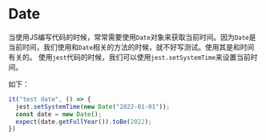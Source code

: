# Date

当使用JS编写代码的时候，常常需要使用`Date`对象来获取当前时间。因为`Date`是当前时间，我们使用和`Date`相关的方法的时候，就不好写测试。使用其是和时间有关的。
使用`jest`代码的时候，我们可以使用`jest.setSystemTime`来设置当前时间。

如下：
```javascript
it("test date", () => {
  jest.setSystemTime(new Date("2022-01-01"));
  const date = new Date();
  expect(date.getFullYear()).toBe(2022);
})

```
